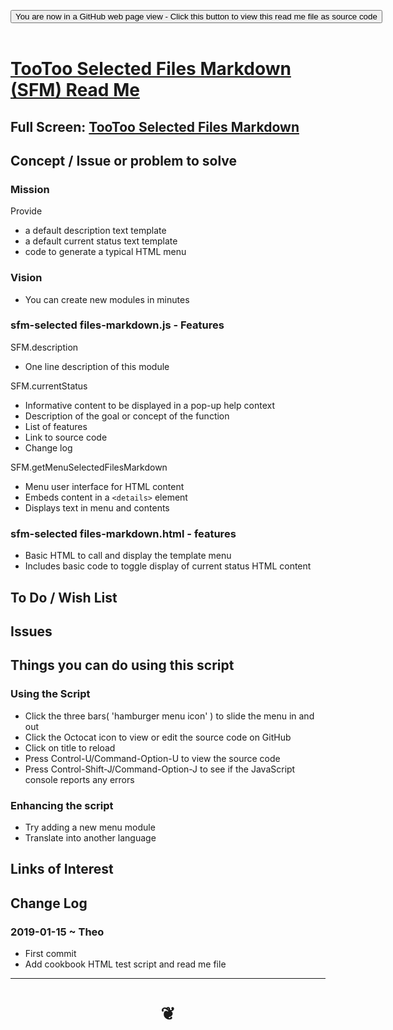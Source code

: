 
<span style=display:none; >[You are now in a GitHub source code view - click this link to view Read Me file as a web page]( https://pushme-pullyou.github.io/tootoo13/#cookbook/sfm-selected-files-markdown/README.md "View file as a web page." ) </span>

<div><input type=button class = "btn btn-secondary btn-sm" onclick=window.location.href="https://github.com/pushme-pullyou/tootoo13/blob/master/cookbook/sfm-selected-files-markdown/README.md"
value="You are now in a GitHub web page view - Click this button to view this read me file as source code" ></div>

<br>

# [TooToo Selected Files Markdown (SFM) Read Me]( tootoo13/#cookbook/sfm-selected-files-markdown/README.md )

<!--
<iframe src=https://pushme-pullyou.github.io/xxxxx/xxxxx.html width=100% height=500px >Iframes are not viewable in GitHub source code views</iframe>
_<small>TooToo Selected Files Markdown</small>_
-->

## Full Screen: [TooToo Selected Files Markdown]( https://pushme-pullyou.github.io/tootoo13/cookbook/sfm-selected-files-markdown/ )


## Concept / Issue or problem to solve


### Mission

Provide
* a default description text template
* a default current status text template
* code to generate a typical HTML menu


### Vision

* You can create new modules in minutes


### sfm-selected files-markdown.js - Features

SFM.description

* One line description of this module

SFM.currentStatus

* Informative content to be displayed in a pop-up help context
* Description of the goal or concept of the function
* List of features
* Link to source code
* Change log

SFM.getMenuSelectedFilesMarkdown

* Menu user interface for HTML content
* Embeds content in a ```<details>``` element
* Displays text in menu and contents


### sfm-selected files-markdown.html - features

* Basic HTML to call and display the template menu
* Includes basic code to toggle display of current status HTML content


## To Do / Wish List


## Issues


## Things you can do using this script


### Using the Script

* Click the three bars( 'hamburger menu icon' ) to slide the menu in and out
* Click the Octocat icon to view or edit the source code on GitHub
* Click on title to reload
* Press Control-U/Command-Option-U to view the source code
* Press Control-Shift-J/Command-Option-J to see if the JavaScript console reports any errors

### Enhancing the script

* Try adding a new menu module
* Translate into another language


## Links of Interest


## Change Log


### 2019-01-15 ~ Theo

* First commit
* Add cookbook HTML test script and read me file


***

# <center title="hello!" ><a href=javascript:window.scrollTo(0,0); style=text-decoration:none; > ❦ </a></center>

